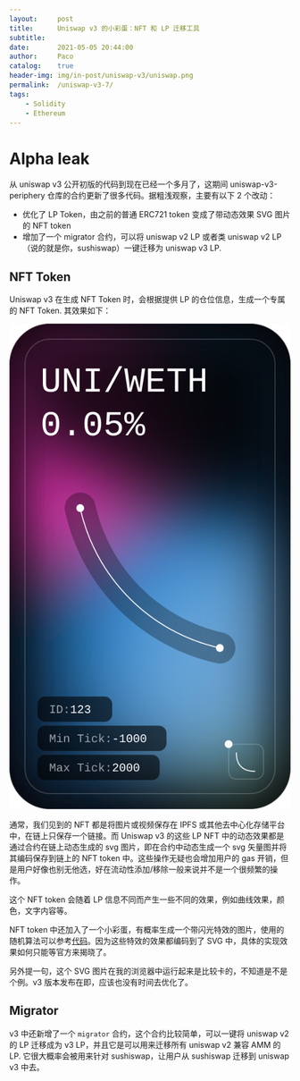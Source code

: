 ```yaml
---
layout:     post
title:      Uniswap v3 的小彩蛋：NFT 和 LP 迁移工具
subtitle:
date:       2021-05-05 20:44:00
author:     Paco
catalog:    true
header-img: img/in-post/uniswap-v3/uniswap.png
permalink:  /uniswap-v3-7/
tags:
    - Solidity
    - Ethereum
---
```


# Alpha leak

从 uniswap v3 公开初版的代码到现在已经一个多月了，这期间 uniswap-v3-periphery 仓库的合约更新了很多代码。据粗浅观察，主要有以下 2 个改动：

- 优化了 LP Token，由之前的普通 ERC721 token 变成了带动态效果 SVG 图片的 NFT token
- 增加了一个 migrator 合约，可以将 uniswap v2 LP 或者类 uniswap v2 LP（说的就是你，sushiswap）一键迁移为 uniswap v3 LP.

## NFT Token

Uniswap v3 在生成 NFT Token 时，会根据提供 LP 的仓位信息，生成一个专属的 NFT Token. 其效果如下：

![nft-token](../img/in-post/uniswap-v3//NFTDescriptor.svg)

通常，我们见到的 NFT 都是将图片或视频保存在 IPFS 或其他去中心化存储平台中，在链上只保存一个链接。而 Uniswap v3 的这些 LP NFT 中的动态效果都是通过合约在链上动态生成的 svg 图片，即在合约中动态生成一个 svg 矢量图并将其编码保存到链上的 NFT token 中。这些操作无疑也会增加用户的 gas 开销，但是用户好像也别无他选，好在流动性添加/移除一般来说并不是一个很频繁的操作。

这个 NFT token 会随着 LP 信息不同而产生一些不同的效果，例如曲线效果，颜色，文字内容等。

NFT token 中还加入了一个小彩蛋，有概率生成一个带闪光特效的图片，使用的随机算法可以参考[代码](https://github.com/Uniswap/uniswap-v3-periphery/blob/464a8a49611272f7349c970e0fadb7ec1d3c1086/contracts/libraries/NFTSVG.sol#L386-L406)。因为这些特效的效果都编码到了 SVG 中，具体的实现效果如何只能等官方来揭晓了。

另外提一句，这个 SVG 图片在我的浏览器中运行起来是比较卡的，不知道是不是个例。v3 版本发布在即，应该也没有时间去优化了。

## Migrator

v3 中还新增了一个 `migrator` 合约，这个合约比较简单，可以一键将 uniswap v2 的 LP 迁移成为 v3 LP，并且它是可以用来迁移所有 uniswap v2 兼容 AMM 的 LP. 它很大概率会被用来针对 sushiswap，让用户从 sushiswap 迁移到 uniswap v3 中去。


